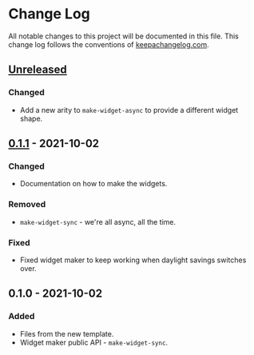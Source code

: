 # Change Log
All notable changes to this project will be documented in this file. This change log follows the conventions of [keepachangelog.com](http://keepachangelog.com/).

## [Unreleased]
### Changed
- Add a new arity to `make-widget-async` to provide a different widget shape.

## [0.1.1] - 2021-10-02
### Changed
- Documentation on how to make the widgets.

### Removed
- `make-widget-sync` - we're all async, all the time.

### Fixed
- Fixed widget maker to keep working when daylight savings switches over.

## 0.1.0 - 2021-10-02
### Added
- Files from the new template.
- Widget maker public API - `make-widget-sync`.

[Unreleased]: https://sourcehost.site/your-name/users/compare/0.1.1...HEAD
[0.1.1]: https://sourcehost.site/your-name/users/compare/0.1.0...0.1.1
